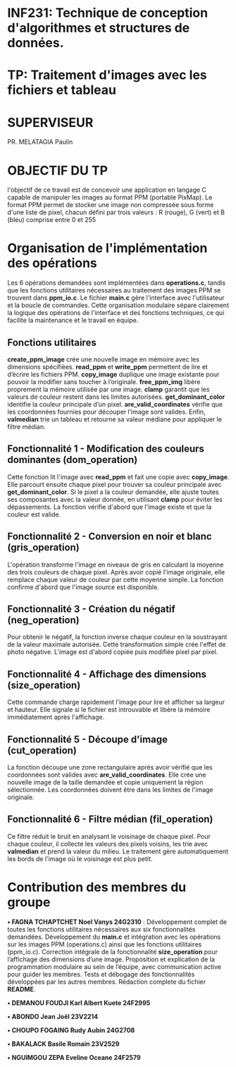 # INF231: Technique de conception d'algorithmes et structures de données.

# TP: Traitement d'images avec les fichiers et tableau 

# SUPERVISEUR 
PR. MELATAGIA Paulin

# OBJECTIF DU TP
l'objectif de ce travail est de concevoir une application en langage C capable de manipuler les images au format PPM (portable PixMap).
Le format PPM permet de stocker une image non compressée sous forme d'une liste de pixel, chacun défini par trois valeurs : R (rouge), G (vert) et B (bleu) comprise entre 0 et 255 

# Organisation de l'implémentation des opérations
Les 6 opérations demandées sont implémentées dans **operations.c**, tandis que les fonctions utilitaires nécessaires au traitement des images PPM se trouvent dans **ppm_io.c**. Le fichier **main.c** gère l'interface avec l'utilisateur et la boucle de commandes. Cette organisation modulaire sépare clairement la logique des opérations de l'interface et des fonctions techniques, ce qui facilite la maintenance et le travail en équipe.

## Fonctions utilitaires
**create_ppm_image** crée une nouvelle image en mémoire avec les dimensions spécifiées. **read_ppm** et **write_ppm** permettent de lire et d’écrire les fichiers PPM. **copy_image** duplique une image existante pour pouvoir la modifier sans toucher à l’originale. **free_ppm_img** libère proprement la mémoire utilisée par une image. **clamp** garantit que les valeurs de couleur restent dans les limites autorisées. **get_dominant_color** identifie la couleur principale d’un pixel. **are_valid_coordinates** vérifie que les coordonnées fournies pour découper l’image sont valides. Enfin, **valmedian** trie un tableau et retourne sa valeur médiane pour appliquer le filtre médian.

## Fonctionnalité 1 - Modification des couleurs dominantes (dom_operation)
Cette fonction lit l'image avec **read_ppm** et fait une copie avec **copy_image**. Elle parcourt ensuite chaque pixel pour trouver sa couleur principale avec **get_dominant_color**. Si le pixel a la couleur demandée, elle ajuste toutes ses composantes avec la valeur donnée, en utilisant **clamp** pour éviter les dépassements. La fonction vérifie d'abord que l'image existe et que la couleur est valide.

## Fonctionnalité 2 - Conversion en noir et blanc (gris_operation)
L'opération transforme l'image en niveaux de gris en calculant la moyenne des trois couleurs de chaque pixel. Après avoir copié l'image originale, elle remplace chaque valeur de couleur par cette moyenne simple. La fonction confirme d'abord que l'image source est disponible.

## Fonctionnalité 3 - Création du négatif (neg_operation)
Pour obtenir le négatif, la fonction inverse chaque couleur en la soustrayant de la valeur maximale autorisée. Cette transformation simple crée l'effet de photo négative. L'image est d'abord copiée puis modifiée pixel par pixel.

## Fonctionnalité 4 - Affichage des dimensions (size_operation)
Cette commande charge rapidement l'image pour lire et afficher sa largeur et hauteur. Elle signale si le fichier est introuvable et libère la mémoire immédiatement après l'affichage.

## Fonctionnalité 5 - Découpe d'image (cut_operation)
La fonction découpe une zone rectangulaire après avoir vérifié que les coordonnées sont valides avec **are_valid_coordinates**. Elle crée une nouvelle image de la taille demandée et copie uniquement la région sélectionnée. Les coordonnées doivent être dans les limites de l'image originale.

## Fonctionnalité 6 - Filtre médian (fil_operation)
Ce filtre réduit le bruit en analysant le voisinage de chaque pixel. Pour chaque couleur, il collecte les valeurs des pixels voisins, les trie avec **valmedian** et prend la valeur du milieu. Le traitement gère automatiquement les bords de l'image où le voisinage est plus petit.

# Contribution des membres du groupe

**• FAGNA TCHAPTCHET Noel Vanys 24G2310** : Développement complet de toutes les fonctions utilitaires nécessaires aux six fonctionnalités demandées. Développement du **main.c** et intégration avec les opérations sur les images PPM (operations.c) ainsi que les fonctions utilitaires (ppm_io.c). Correction intégrale de la fonctionnalité **size_operation** pour l’affichage des dimensions d’une image. Proposition et explication de la programmation modulaire au sein de l’équipe, avec communication active pour guider les membres. Tests et débogage des fonctionnalités développées par les autres membres. Rédaction complete du fichier **README**.

**• DEMANOU FOUDJI Karl Albert Kuete 24F2995**

**• ABONDO Jean Joël 23V2214**

**• CHOUPO FOGAING Rudy Aubin 24G2708**

**• BAKALACK Basile Romain 23V2529**

**• NGUIMGOU ZEPA Eveline Oceane 24F2579**
